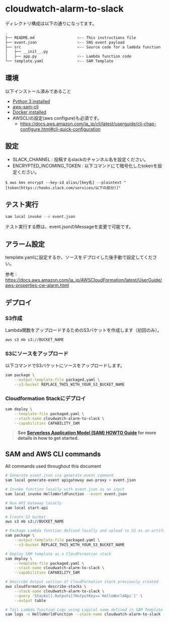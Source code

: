 # cloudwatch-alarm-to-slack

ディレクトリ構成は以下の通りになってます。

```bash
.
├── README.md                   <-- This instructions file
├── event.json                  <-- SNS event payload
├── src                         <-- Source code for a lambda function
│   ├── __init__.py
│   ├── app.py                  <-- Lambda function code
└── template.yaml               <-- SAM Template
```

## 環境
以下インストール済みであること
* [Python 3 installed](https://www.python.org/downloads/)
* [aws-sam-cli](https://pypi.org/project/aws-sam-cli/)
* [Docker installed](https://www.docker.com/community-edition)
* AWSCLIの設定(aws configure)も必須です。
    * https://docs.aws.amazon.com/ja_jp/cli/latest/userguide/cli-chap-configure.html#cli-quick-configuration

## 設定
* SLACK_CHANNEL : 投稿するslackのチャンネル名を設定ください。
* ENCRYPTED_INCOMING_TOKEN : 以下コマンドにて暗号化したtokenを設定ください。

```
$ aws kms encrypt --key-id alias/[key名] --plaintext "[token(https://hooks.slack.com/services/以下の部分)]"
```

## テスト実行

```bash
sam local invoke --e event.json
```

テスト実行する際は、event.jsonのMessageを変更で可能です。

## アラーム設定
template.yamlに設定するか、ソースをデプロイした後手動で設定してください。

参考 : https://docs.aws.amazon.com/ja_jp/AWSCloudFormation/latest/UserGuide/aws-properties-cw-alarm.html

## デプロイ 
### S3作成
Lambda関数をアップロードするためのS3バケットを作成します（初回のみ）。

```bash
aws s3 mb s3://BUCKET_NAME
```

### S3にソースをアップロード
以下コマンドでS3バケットにソースをアップロードします。

```bash
sam package \
    --output-template-file packaged.yaml \
    --s3-bucket REPLACE_THIS_WITH_YOUR_S3_BUCKET_NAME
```

### Cloudformation Stackにデプロイ

```bash
sam deploy \
    --template-file packaged.yaml \
    --stack-name cloudwatch-alarm-to-slack \
    --capabilities CAPABILITY_IAM
```



> **See [Serverless Application Model (SAM) HOWTO Guide](https://docs.aws.amazon.com/serverless-application-model/latest/developerguide/serverless-quick-start.html) for more details in how to get started.**


## SAM and AWS CLI commands

All commands used throughout this document

```bash
# Generate event.json via generate-event command
sam local generate-event apigateway aws-proxy > event.json

# Invoke function locally with event.json as an input
sam local invoke HelloWorldFunction --event event.json

# Run API Gateway locally
sam local start-api

# Create S3 bucket
aws s3 mb s3://BUCKET_NAME

# Package Lambda function defined locally and upload to S3 as an artifact
sam package \
    --output-template-file packaged.yaml \
    --s3-bucket REPLACE_THIS_WITH_YOUR_S3_BUCKET_NAME

# Deploy SAM template as a CloudFormation stack
sam deploy \
    --template-file packaged.yaml \
    --stack-name cloudwatch-alarm-to-slack \
    --capabilities CAPABILITY_IAM

# Describe Output section of CloudFormation stack previously created
aws cloudformation describe-stacks \
    --stack-name cloudwatch-alarm-to-slack \
    --query 'Stacks[].Outputs[?OutputKey==`HelloWorldApi`]' \
    --output table

# Tail Lambda function Logs using Logical name defined in SAM Template
sam logs -n HelloWorldFunction --stack-name cloudwatch-alarm-to-slack --tail
```

